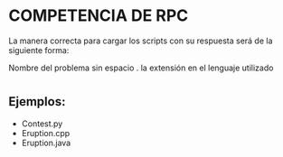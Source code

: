 # <h1>COMPETENCIA DE RPC</h1>
La manera correcta para cargar los scripts con su respuesta será de la siguiente forma:

Nombre del problema sin espacio . la extensión en el lenguaje utilizado
# <h2>Ejemplos:</h2> 
* Contest.py
* Eruption.cpp
* Eruption.java